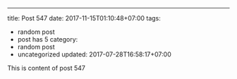---
title: Post 547
date: 2017-11-15T01:10:48+07:00
tags:
  - random post
  - post has 5
category:
  - random post
  - uncategorized
updated: 2017-07-28T16:58:17+07:00

This is content of post 547